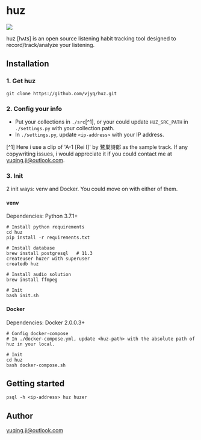 # huz 

<img src='https://github.com/vjyq/huz/blob/master/huz-logo-v4.png?raw=true'>

huz \[hʌts] is an open source listening habit tracking tool designed to record/track/analyze your listening.

## Installation

### 1. Get huz
```
git clone https://github.com/vjyq/huz.git
```

### 2. Config your info
- Put your collections in `./src`[^1], or your could update `HUZ_SRC_PATH` in `./settings.py` with your collection path.
- In `./settings.py`, update `<ip-address>` with your IP address.

[^1] Here i use a clip of 'A-1 \[Rei I]' by 鷺巣詩郎 as the sample track. If any copywriting issues, i would appreciate it if you could contact me at yuqing.ji@outlook.com.

### 3. Init

2 init ways: venv and Docker. You could move on with either of them.

#### venv 
Dependencies: Python 3.7.1+
```
# Install python requirements
cd huz
pip install -r requirements.txt

# Install database
brew install postgresql   # 11.3
createuser huzer with superuser
createdb huz

# Install audio solution
brew install ffmpeg

# Init
bash init.sh
```

#### Docker
Dependencies: Docker 2.0.0.3+
```
# Config docker-compose
# In ./docker-compose.yml, update <huz-path> with the absolute path of huz in your local.

# Init
cd huz
bash docker-compose.sh
```

## Getting started
```
psql -h <ip-address> huz huzer
```

## Author
yuqing.ji@outlook.com
